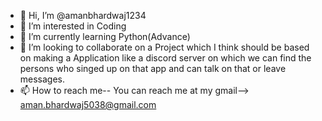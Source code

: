 - 👋 Hi, I’m @amanbhardwaj1234
- 👀 I’m interested in Coding
- 🌱 I’m currently learning Python(Advance)
- 💞️ I’m looking to collaborate on a Project which I think should be based on making a Application like a discord server on which we can find the persons who singed up on that app and can talk on that or leave messages.
- 📫 How to reach me-- You can reach me at my gmail--> aman.bhardwaj5038@gmail.com

<!---
amanbhardwaj1234/amanbhardwaj1234 is a ✨ special ✨ repository because its `README.md` (this file) appears on your GitHub profile.
You can click the Preview link to take a look at your changes.
--->
